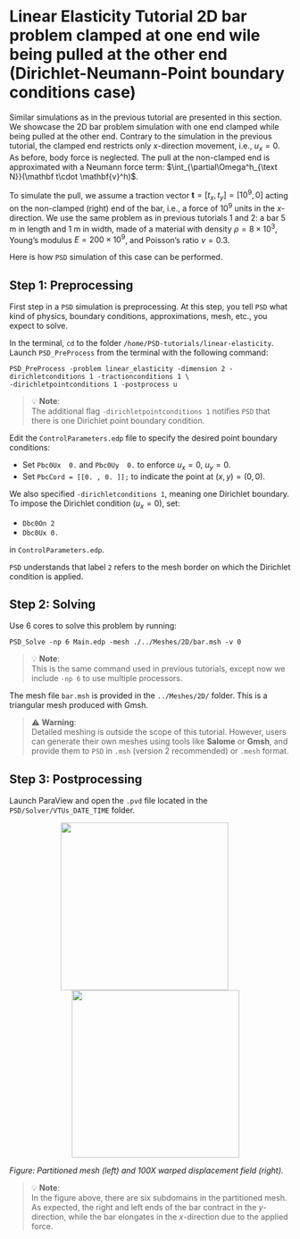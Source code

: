 # Linear Elasticity Tutorial 2D bar problem clamped at one end wile being pulled at the other end (Dirichlet-Neumann-Point boundary conditions case)

Similar simulations as in the previous tutorial are presented in this section. We showcase the 2D bar problem simulation with one end clamped while being pulled at the other end. Contrary to the simulation in the previous tutorial, the clamped end restricts only $x$-direction movement, i.e., $u_x=0$. As before, body force is neglected. The pull at the non-clamped end is approximated with a Neumann force term: $\int_{\partial\Omega^h_{\text N}}(\mathbf t\cdot \mathbf{v}^h)$.

To simulate the pull, we assume a traction vector $\mathbf t=[t_x,t_y]=[10^9,0]$ acting on the non-clamped (right) end of the bar, i.e., a force of $10^9$ units in the $x$-direction. We use the same problem as in previous tutorials 1 and 2: a bar 5 m in length and 1 m in width, made of a material with density $\rho=8\times 10^3$, Young’s modulus $E=200\times 10^9$, and Poisson’s ratio $\nu=0.3$.

Here is how `PSD` simulation of this case can be performed.

## Step 1: Preprocessing

First step in a `PSD` simulation is preprocessing. At this step, you tell `PSD` what kind of physics, boundary conditions, approximations, mesh, etc., you expect to solve.

In the terminal, `cd` to the folder `/home/PSD-tutorials/linear-elasticity`. Launch `PSD_PreProcess` from the terminal with the following command:

<pre><code>PSD_PreProcess -problem linear_elasticity -dimension 2 -dirichletconditions 1 -tractionconditions 1 \
-dirichletpointconditions 1 -postprocess u
</code></pre>

> 💡 **Note**:  
> The additional flag `-dirichletpointconditions 1` notifies `PSD` that there is one Dirichlet point boundary condition.

Edit the `ControlParameters.edp` file to specify the desired point boundary conditions:
- Set `Pbc0Ux  0.` and `Pbc0Uy  0.` to enforce $u_x = 0$, $u_y = 0$.
- Set `PbcCord = [[0. , 0. ]];` to indicate the point at $(x, y) = (0, 0)$.

We also specified `-dirichletconditions 1`, meaning one Dirichlet boundary. To impose the Dirichlet condition ($u_x = 0$), set:
- `Dbc0On 2`
- `Dbc0Ux 0.`

in `ControlParameters.edp`.

`PSD` understands that label `2` refers to the mesh border on which the Dirichlet condition is applied.

## Step 2: Solving

Use 6 cores to solve this problem by running:

<pre><code>PSD_Solve -np 6 Main.edp -mesh ./../Meshes/2D/bar.msh -v 0
</code></pre>

> 💡 **Note**:  
> This is the same command used in previous tutorials, except now we include `-np 6` to use multiple processors.

The mesh file `bar.msh` is provided in the `../Meshes/2D/` folder. This is a triangular mesh produced with Gmsh.

> ⚠️ **Warning**:  
> Detailed meshing is outside the scope of this tutorial. However, users can generate their own meshes using tools like **Salome** or **Gmsh**, and provide them to `PSD` in `.msh` (version 2 recommended) or `.mesh` format.

## Step 3: Postprocessing

Launch ParaView and open the `.pvd` file located in the `PSD/Solver/VTUs_DATE_TIME` folder.


<div style="text-align: center;">
  <img src="https://github.com/user-attachments/assets/c5414d8b-0e3b-4c32-a7bf-daca0cddd25e" width="300" style="margin-right: 20px; vertical-align: middle;" />
  <img src="https://github.com/user-attachments/assets/d9af4fcf-5585-409a-9666-cd2c2c75a53c" width="300" style="margin-left: 20px; vertical-align: middle;" />
</div>

*Figure: Partitioned mesh (left) and 100X warped displacement field (right).*

> 💡 **Note**:  
> In the figure above, there are six subdomains in the partitioned mesh. As expected, the right and left ends of the bar contract in the $y$-direction, while the bar elongates in the $x$-direction due to the applied force.
